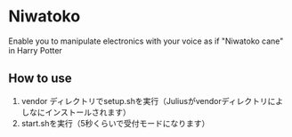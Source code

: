 Niwatoko
========

Enable you to manipulate electronics with your voice as if "Niwatoko cane" in Harry Potter

## How to use 
1. vendor ディレクトリでsetup.shを実行（Juliusがvendorディレクトリによしなにインストールされます）
2. start.shを実行（5秒くらいで受付モードになります）
